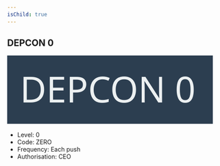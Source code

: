 ```yaml
---
isChild: true
---
```


## DEPCON 0

![image](images/depcon0.svg)

* Level: 0
* Code: ZERO
* Frequency: Each push
* Authorisation: CEO



